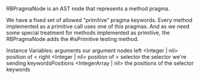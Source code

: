 RBPragmaNode is an AST node that represents a method pragma.

We have a fixed set of allowed "primitive" pragma keywords. Every method implemented as a primitive call uses one of this pragmas.
And as we need some special treatment for methods implemented as primitive, the RBPragmaNode adds the #isPrimitive testing method.

Instance Variables:
	arguments <SequenceableCollection of: RBLiteralNode> our argument nodes
	left <Integer | nil> position of <
	right <Integer | nil> position of >
	selector	<Symbol>	the selector we're sending
	keywordsPositions	<IntegerArray | nil>	the positions of the selector keywords